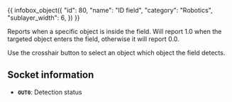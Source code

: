 {{ infobox_object({
	"id": 80,
	"name": "ID field",
	"category": "Robotics",
	"sublayer_width": 6,
}) }}

Reports when a specific object is inside the field.  Will report 1.0 when the targeted object enters the field, otherwise it will report 0.0.

Use the crosshair button to select an object which object the field detects.

## Socket information
- **`OUT0`**: Detection status